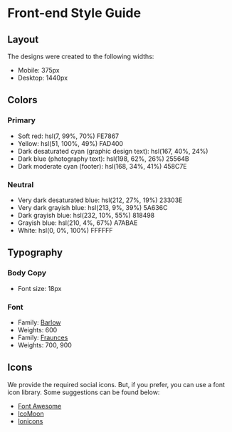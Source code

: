 # Front-end Style Guide

## Layout

The designs were created to the following widths:

- Mobile: 375px
- Desktop: 1440px

## Colors

### Primary

- Soft red: hsl(7, 99%, 70%) FE7867
- Yellow: hsl(51, 100%, 49%) FAD400
- Dark desaturated cyan (graphic design text): hsl(167, 40%, 24%)
- Dark blue (photography text): hsl(198, 62%, 26%) 	25564B
- Dark moderate cyan (footer): hsl(168, 34%, 41%) 	458C7E

### Neutral

- Very dark desaturated blue: hsl(212, 27%, 19%) 23303E
- Very dark grayish blue: hsl(213, 9%, 39%) 5A636C
- Dark grayish blue: hsl(232, 10%, 55%) 	818498
- Grayish blue: hsl(210, 4%, 67%) A7ABAE
- White: hsl(0, 0%, 100%) FFFFFF

## Typography

### Body Copy

- Font size: 18px

### Font

- Family: [Barlow](https://fonts.google.com/specimen/Barlow)
- Weights: 600
- Family: [Fraunces](https://fonts.google.com/specimen/Fraunces)
- Weights: 700, 900

## Icons

We provide the required social icons. But, if you prefer, you can use a font icon library. Some suggestions can be found below:

- [Font Awesome](https://fontawesome.com)
- [IcoMoon](https://icomoon.io)
- [Ionicons](https://ionicons.com)
